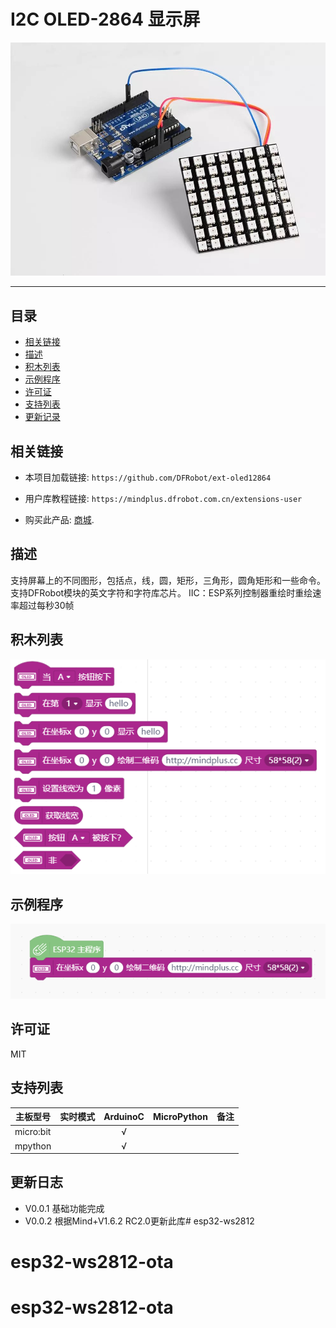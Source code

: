 # I2C OLED-2864 显示屏


![](./arduinoC/_images/featured.png)

---------------------------------------------------------

## 目录

* [相关链接](#相关链接)
* [描述](#描述)
* [积木列表](#积木列表)
* [示例程序](#示例程序)
* [许可证](#许可证)
* [支持列表](#支持列表)
* [更新记录](#更新记录)

## 相关链接
* 本项目加载链接: ```https://github.com/DFRobot/ext-oled12864```

* 用户库教程链接: ```https://mindplus.dfrobot.com.cn/extensions-user```

* 购买此产品: [商城](https://www.dfrobot.com.cn/).

## 描述
支持屏幕上的不同图形，包括点，线，圆，矩形，三角形，圆角矩形和一些命令。
支持DFRobot模块的英文字符和字符库芯片。
IIC：ESP系列控制器重绘时重绘速率超过每秒30帧

## 积木列表

![](./arduinoC/_images/blocks.png)



## 示例程序

![](./arduinoC/_images/example.png)

## 许可证

MIT

## 支持列表

主板型号                | 实时模式    | ArduinoC   | MicroPython    | 备注
------------------ | :----------: | :----------: | :---------: | -----
micro:bit        |             |       √       |             | 
mpython        |             |        √      |             | 


## 更新日志
* V0.0.1  基础功能完成
* V0.0.2  根据Mind+V1.6.2 RC2.0更新此库# esp32-ws2812
# esp32-ws2812-ota
# esp32-ws2812-ota
